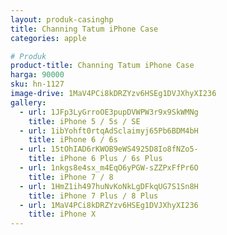```yaml
---
layout: produk-casinghp
title: Channing Tatum iPhone Case
categories: apple

# Produk
product-title: Channing Tatum iPhone Case
harga: 90000
sku: hn-1127
image-drive: 1MaV4PCi8kDRZYzv6HSEg1DVJXhyXI236
gallery:
  - url: 1JFp3LyGrroOE3pupDVWPW3r9x9SkWMNg
    title: iPhone 5 / 5s / SE
  - url: 1ibYohft0rtqAdSclaimyj65Pb6BDM4bH
    title: iPhone 6 / 6s
  - url: 15tOhIAD6rKWOB9eWS4925D8Io8fNZo5-
    title: iPhone 6 Plus / 6s Plus
  - url: 1nkgs8e4sx_m4EqO6yPGW-sZZPxFfPr6O
    title: iPhone 7 / 8
  - url: 1HmZ1ih497huNvKoNkLgDFkqUG7S1Sn8H
    title: iPhone 7 Plus / 8 Plus
  - url: 1MaV4PCi8kDRZYzv6HSEg1DVJXhyXI236
    title: iPhone X
---
```

